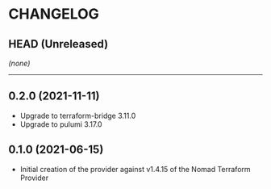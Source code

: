 CHANGELOG
=========

## HEAD (Unreleased)
_(none)_

---

## 0.2.0 (2021-11-11)
* Upgrade to terraform-bridge 3.11.0
* Upgrade to pulumi 3.17.0

## 0.1.0 (2021-06-15)
* Initial creation of the provider against v1.4.15 of the Nomad Terraform Provider

